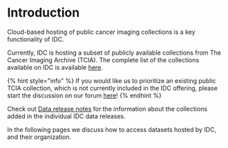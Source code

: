 # Introduction

Cloud-based hosting of public cancer imaging collections is a key functionality of IDC.

Currently, IDC is hosting a subset of publicly available collections from The Cancer Imaging Archive \(TCIA\). The complete list of the collections available on IDC is available [here](https://idc-testing.appspot.com/collections/).

{% hint style="info" %}
If you would like us to prioritize an existing public TCIA collection, which is not currently included in the IDC offering, please start the discussion on our forum [here](https://discourse.canceridc.dev/c/data/8)!
{% endhint %}

Check out [Data release notes](data-release-notes.md) for the information about the collections added in the individual IDC data releases.

In the following pages we discuss how to access datasets hosted by IDC, and their organization.

